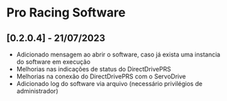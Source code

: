 # Pro Racing Software

## [0.2.0.4] - 21/07/2023

 - Adicionado mensagem ao abrir o software, caso já exista uma instancia do software em execução
 - Melhorias nas indicações de status do DirectDrivePRS
 - Melhorias na conexão do DirectDrivePRS com o ServoDrive
 - Adicionado log do software via arquivo (necessário privilégios de administrador)
